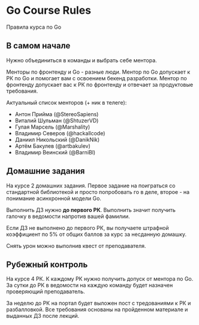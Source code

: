 # Go Course Rules
Правила курса по Go

## В самом начале

Нужно объединиться в команды и выбрать себе ментора. 

Менторы по фронтенду и Go - разные люди. 
Ментор по Go допускает к РК по Go и помогает вам с освоением бекенд разработки.
Ментор по фронтенду допускает вас к РК по фронтенду и отвечает за продуктовые требования.

Актуальный список менторов (+ ник в телеге):
- Антон Прийма (@StereoSapiens)
- Виталий Шульман (@ShtuzerVD)
- Гулая Марсель (@Marshality)
- Владимир Северов (@hackallcode)
- Даниил Никольский (@DanikNik)
- Артём Бакулев (@artbakulev)
- Владимир Веинский (@BarniBl)

## Домашние задания

На курсе 2 домашних задания. Первое задание на поиграться со стандартной библиотекой и просто попробовать го в деле, второе - на понимание асинхронной модели Go.

Выполнить ДЗ нужно **до первого РК**. Выполнить значит получить галочку в ведомости напротив вашей фамилии.

Если ДЗ не выполнено до первого РК, вы получаете штрафной коэффициент по 5% от общих баллов за курс за несданную домашку.

Снять урон можно выполнив квест от преподавателя.

## Рубежный контроль

На курсе 4 РК. К каждому РК нужно получить допуск от ментора по Go. За сутки до РК в ведомости на каждую команду будет назначен проверяющий преподаватель.

За неделю до РК на портал будет выложен пост с тредованиями к РК и разбалловкой. Все требования основаны на пройденном материале и выданных ДЗ после лекций.

